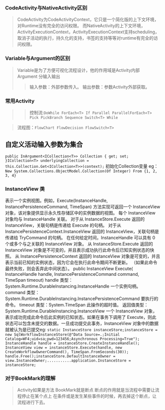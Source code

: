 ### CodeActivity与NativeActivity区别 ###
> CodeActivity为CodeActivityContext，它只是一个简化版的上下文环境，对Runtime没有完全的访问权限。
> 而NativeActivity的上下文环境，ActivityExecutionContext，ActivityExecutionContext支持scheduling，取消子活动的执行，持久化的支持，书签的支持等等对runtime有完全的访问权限。
### Variable与Argument的区别 ###
> Variable是为了方便可视化流程设计，他的作用域是Activity内部
> Argument 分输入输出
> > 输入参数：外部参数传入。
> > 输出参数：参数Activity外部获取。
### 常用Activity ###
> > 控制流:`DoWhile ForEach<T> If Parallel ParallelForEach<T> Pick PickBranch Sequence Switch<T> While`


> 流程图：`FlowChart FlowDecision FlowSwitch<T>`
## 自定义活动输入参数为集合 ##
`public InArgument<ICollection<T>> Collection { get; set; }ICollection<T> underlyingCollection = this.Collection.Get<ICollection<T>>(context);`
初始化Collection变量 eg： `New System.Collections.ObjectModel.Collection(Of Integer) From {1, 2, 3, 4}`
### InstanceView 类 ###
表示一个实例视图。例如，Execute(InstanceHandle, InstancePersistenceCommand, TimeSpan) 方法实现可返回一个 InstanceView 对象，该对象提供显示永久性存储区中的实例数据的视图。
每个 InstanceView 对象均与 InstanceHandle 关联。 对于从 InstanceStore.Execute 返回的 InstanceView，关联句柄是传递给 Execute 的句柄。 对于从 InstancePersistenceContext.InstanceView 返回的 InstanceView，关联句柄是传递给 TryCommand 的句柄。
在任何给定时间，InstanceHandle 可以具有 0 个或多个与之关联的 InstanceView 对象。 从 InstanceStore.Execute 返回的 InstanceView 对象是不可变的，并且表示成功执行此命令后已知实例状态的快照。 从 InstancePersistenceContext 返回的 InstanceView 对象是可变的，并且表示当前已知的实例状态，因为它会在执行此命令期间不断更新。 （如果此命令最终失败，则会丢弃此中间状态）。
public InstanceView Execute( InstanceHandle handle, InstancePersistenceCommand command, TimeSpan timeout)
handle
类型：System.Runtime.DurableInstancing.InstanceHandle
一个实例句柄。
command
类型：System.Runtime.DurableInstancing.InstancePersistenceCommand
要执行的命令。
timeout
类型：System.TimeSpan
此操作的超时值。
返回值类型：System.Runtime.DurableInstancing.InstanceView
一个 InstanceView 对象，表示成功完成此命令后此实例的已知状态。如果在事务下调用了 Execute，则此状态可以包含未提交的数据。一旦成功提交此事务，InstanceView 对象中的数据就被认为是已提交eg:
`static InstanceStore instanceStore;instanceStore =  new SqlWorkflowInstanceStore(@"Data Source=.;Initial Catalog=WF4;uid=sa;pwd=123456;Asynchronous Processing=True"); InstanceHandle handle = instanceStore.CreateInstanceHandle();             InstanceView view = instanceStore.Execute(handle, new CreateWorkflowOwnerCommand(), TimeSpan.FromSeconds(30));           handle.Free();instanceStore.DefaultInstanceOwner = view.InstanceOwner;...........application.InstanceStore = instanceStore; `
### 对于BookMark的理解 ###
> Activity如果是方法 BookMark就是断点 断点的作用就是当流程中需要让流程停止在某个点上 在条件或是发生某些事件的时候，再去掉这个断点，让流程进行下去。